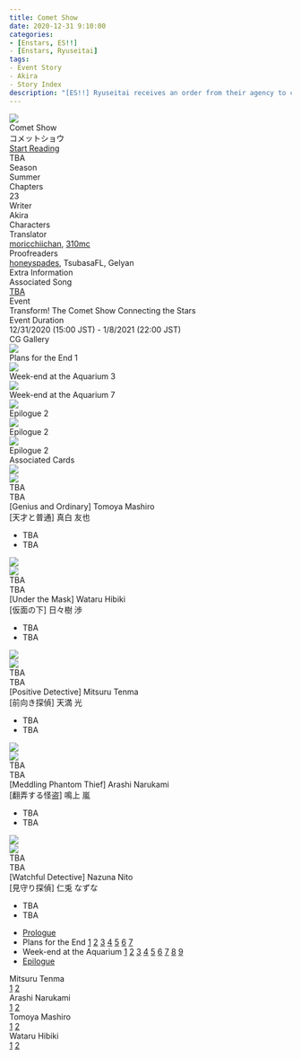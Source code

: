```yaml
---
title: Comet Show
date: 2020-12-31 9:10:00
categories:
- [Enstars, ES!!]
- [Enstars, Ryuseitai]
tags:
- Event Story
- Akira
- Story Index
description: "[ES!!] Ryuseitai receives an order from their agency to combine Ryuseitai-M and Ryuseitai-N into one unit with other sub-units. At that moment, however, Chiaki and Kanata declare to leave the unit instead..."
---
```

<script src="https://ajax.googleapis.com/ajax/libs/jquery/3.6.0/jquery.min.js"></script>
<link rel="stylesheet" href="https://cdn.jsdelivr.net/gh/enstars/tl-utils/story_cover/story-cover.css">
<style>
    :root {
        --storyColor: #23c1db; /* hsl(188, 72%, 50%) */
        --storyColor-rgb: 35,193,219;
        --storyColor-h: 188;
        --storyColor-s: 72%;
        --storyColor-l: 50%;
        --background: 100%/100% url("/img/es/eventstory/cometshow/chiakiorigcg.jpg");
    }
    @media (max-width: 567px) {
        .post-block {
            padding: 5px 10px 8px !important;
        }
    }
</style>

<div class="preview-wrapper reverse" style="--storyColor:#5ac189;--storyColor-rgb:90,193,137;--storyColor-h:147.4;--storyColor-s:45.4%;--storyColor-l:55.5%;">
    <div class="grid-wrapper">
        <div class="preview-background" style="background-image: url('/img/es/eventstory/cometshow/chiakibcg.jpg')"></div>
        <div class="preview-box">
            <div class="title-area">
                <div class="title-area__title">Comet Show</div>
                <div class="title-area__subtitle">コメットショウ</div>
                <div class="title-area__start"><a href="ADDLINK">Start Reading</a></div>
            </div>
            <div class="info-area">
                <div class="synopsis">
                    TBA
                </div>
                <div class="info">
                    <div class="info-item season">
                        <div class="label">
                            Season
                        </div>
                        <div class="value">
                            Summer
                        </div>
                    </div>
                    <div class="info-item chapters">
                        <div class="label">
                            Chapters
                        </div>
                        <div class="value">
                            23
                        </div>
                    </div>
                    <div class="info-item writer">
                        <div class="label">
                            Writer
                        </div>
                        <div class="value">
                            Akira
                        </div>
                    </div>
                    <div class="info-item characters">
                        <div class="label">
                            Characters
                        </div>
                        <div class="value">
                        <a href="/categories/Enstars/Chiaki" id="chiaki"></a>
                        <a href="/categories/Enstars/Midori" id="midori"></a>
                        <a href="/categories/Enstars/Kanata" id="kanata"></a>
                        <a href="/categories/Enstars/Tetora" id="tetora"></a>
                        <a href="/categories/Enstars/Shinobu" id="shinobu"></a>
                        </div>
                    </div>
                    <div class="info-item tl">
                        <div class="label">
                            Translator
                        </div>
                        <div class="value">
                            <a href="https://moricchiichan.tumblr.com/">moricchiichan</a>, <a href="/about">310mc</a>
                        </div>
                    </div>
                    <div class="info-item pr">
                        <div class="label">
                            Proofreaders
                        </div>
                        <div class="value">
                            <a href="https://honeyspades.tumblr.com">honeyspades</a>, TsubasaFL, Gelyan
                        </div>
                    </div>
                </div>
            </div>
        </div>
    </div>
</div>

<!-- more -->

<style>
    .preview-wrapper {
        display: none;
    }
    @media (max-width: 567px) {
        .post-block {
            padding: 5px 10px 8px !important;
        }
    }
</style>
<script src="https://ajax.googleapis.com/ajax/libs/jquery/3.6.0/jquery.min.js"></script>
<script src="https://cdn.jsdelivr.net/gh/enstars/tl-utils/story_cover/story-cover.min.js"></script>

<div class="story-wrapper" style="--storyColor: #23c1db;--storyColor-rgb: 35,193,219;--storyColor-h: 188;--storyColor-s: 72%;--storyColor-l: 50%;">
    <div class="grid-wrapper">
        <div class="story-background" style="background: 100%/100% url('/img/es/eventstory/cometshow/chiakiorigcg.jpg')"></div>
        <div class="story-box">
            <div class="story-cover">
                <div><img src="/img/es/eventstory/cometshow/chiakibcgframe.jpg"></div>
            </div>
            <div class="title-area">
                <div class="title-area__title">Comet Show</div>
                <div class="title-area__subtitle">コメットショウ</div>
                <div class="title-area__start">
                    <a href="ADDLINK">Start Reading</a>
                </div>
            </div>
            <div class="info-area">
                <div class="synopsis">
                    TBA
                </div>
                <div class="info">
                    <div class="info-item season">
                        <div class="label">
                            Season
                        </div>
                        <div class="value">
                            Summer
                        </div>
                    </div>
                    <div class="info-item chapters">
                        <div class="label">
                            Chapters
                        </div>
                        <div class="value">
                            23
                        </div>
                    </div>
                    <div class="info-item writer">
                        <div class="label">
                            Writer
                        </div>
                        <div class="value">
                            Akira
                        </div>
                    </div>
                    <div class="info-item characters">
                        <div class="label">
                            Characters
                        </div>
                        <div class="value">
                        <a href="/categories/Enstars/Chiaki" id="chiaki"></a>
                        <a href="/categories/Enstars/Midori" id="midori"></a>
                        <a href="/categories/Enstars/Kanata" id="kanata"></a>
                        <a href="/categories/Enstars/Tetora" id="tetora"></a>
                        <a href="/categories/Enstars/Shinobu" id="shinobu"></a>
                        </div>
                    </div>
                    <div class="info-item tl">
                        <div class="label">
                            Translator
                        </div>
                        <div class="value">
                          <a href="https://moricchiichan.tumblr.com/">moricchiichan</a>, <a href="/about">310mc</a>
                        </div>
                    </div>
                    <div class="info-item pr">
                        <div class="label">
                            Proofreaders
                        </div>
                        <div class="value">
                            <a href="https://honeyspades.tumblr.com">honeyspades</a>, TsubasaFL, Gelyan
                        </div>
                    </div>
                </div>
                <div class="extra-area">
                    <div class="tab-header">
                        <div class="tab-header__name">Extra Information</div>
                    </div>
                    <div class="tab-content">
                        <div class="tab-item">
                            <div class="label">
                                Associated Song
                            </div>
                            <div class="value">
                                <a href="https://youtu.be/E1cm0Ml3tNE?t=150">TBA</a>
                            </div>
                        </div>
                        <div class="tab-item">
                            <div class="label">
                                Event
                            </div>
                            <div class="value">
                                Transform! The Comet Show Connecting the Stars
                            </div>
                        </div>
                        <div class="tab-item">
                            <div class="label">
                                Event Duration
                            </div>
                            <div class="value">
                                12/31/2020 (15:00 JST) - 1/8/2021 (22:00 JST)
                            </div>
                        </div>
                    </div>
                </div>
                <div class="cg-gallery">
                    <div class="tab-header">
                        <div class="tab-header__name">CG Gallery</div>
                    </div>
                    <div class="tab-content">
                        <div class="gallery">
                            <div class="gallery-item">
                                <div class="image">
                                    <img src="/img/es/eventstory/cometshow/kanataorigcg.jpg">
                                </div>
                                <div class="caption">
                                    Plans for the End 1
                                </div>
                            </div>
                            <div class="gallery-item">
                                <div class="image">
                                    <img src="/img/es/eventstory/cometshow/chiakiorigcg.jpg">
                                </div>
                                <div class="caption">
                                    Week-end at the Aquarium 3
                                </div>
                            </div>
                            <div class="gallery-item">
                                <div class="image">
                                    <img src="/img/es/eventstory/cometshow/midoriorigcg.jpg">
                                </div>
                                <div class="caption">
                                    Week-end at the Aquarium 7
                                </div>
                            </div>
                            <div class="gallery-item">
                                <div class="image">
                                    <img src="/img/es/eventstory/cometshow/chiakibcg.jpg">
                                </div>
                                <div class="caption">
                                    Epilogue 2
                                </div>
                            </div>
                            <div class="gallery-item">
                                <div class="image">
                                    <img src="/img/es/eventstory/cometshow/midoribcg.jpg">
                                </div>
                                <div class="caption">
                                    Epilogue 2
                                </div>
                            </div>
                            <div class="gallery-item">
                                <div class="image">
                                    <img src="/img/es/eventstory/cometshow/kanatabcg.jpg">
                                </div>
                                <div class="caption">
                                    Epilogue 2
                                </div>
                            </div>
                        </div>
                    </div>
                </div>
                <div class="story-cards">
                    <div class="tab-header">
                        <div class="tab-header__name">Associated Cards</div>
                    </div>
                    <div class="tab-content">
                        <div class="cards">
                            <div class="cards-item">
                                <div class="image">
                                    <div class="single unbloomed">
                                        <img src="/img/es/eventstory/cometshow/chiakicard.jpg">
                                    </div>
                                    <div class="single bloomed">
                                        <img src="/img/es/eventstory/cometshow/chiakibcard.jpg">
                                    </div>
                                    <div class="quotes__wrapper">
                                        <div class="quotes">
                                            <div class="unbloomed">TBA</div>
                                            <div class="bloomed">TBA</div>
                                        </div>
                                    </div>
                                </div>
                                <div class="lightbox">
                                    <div class="card__name">[Genius and Ordinary] Tomoya Mashiro</div>
                                    <div class="card__jp">[天才と普通] 真白 友也</div>
                                    <div class="skills">
                                        <ul>
                                            <li id="live">
                                                <div class="name">TBA</div>
                                                <div class="desc"></div>
                                            </li>
                                            <li id="lesson">
                                                <div class="name">TBA</div>
                                                <div class="desc"></div>
                                            </li>
                                        </ul>
                                    </div>
                                </div>
                            </div>
                            <div class="cards-item">
                                <div class="image">
                                    <div class="single unbloomed">
                                        <img src="/img/es/eventstory/cometshow/midoricard.jpg">
                                    </div>
                                    <div class="single bloomed">
                                        <img src="/img/es/eventstory/cometshow/midoribcard.jpg">
                                    </div>
                                    <div class="quotes__wrapper">
                                        <div class="quotes">
                                            <div class="unbloomed">TBA</div>
                                            <div class="bloomed">TBA</div>
                                        </div>
                                    </div>
                                </div>
                                <div class="lightbox">
                                    <div class="card__name">[Under the Mask] Wataru Hibiki</div>
                                    <div class="card__jp">[仮面の下] 日々樹 渉</div>
                                    <div class="skills">
                                        <ul>
                                            <li id="live">
                                                <div class="name">TBA</div>
                                                <div class="desc"></div>
                                            </li>
                                            <li id="lesson">
                                                <div class="name">TBA</div>
                                                <div class="desc"></div>
                                            </li>
                                        </ul>
                                    </div>
                                </div>
                            </div>
                            <div class="cards-item">
                                <div class="image">
                                    <div class="single unbloomed">
                                        <img src="/img/es/eventstory/cometshow/kanatacard.jpg">
                                    </div>
                                    <div class="single bloomed">
                                        <img src="/img/es/eventstory/cometshow/kanatabcard.jpg">
                                    </div>
                                    <div class="quotes__wrapper">
                                        <div class="quotes">
                                            <div class="unbloomed">TBA</div>
                                            <div class="bloomed">TBA</div>
                                        </div>
                                    </div>
                                </div>
                                <div class="lightbox">
                                    <div class="card__name">[Positive Detective] Mitsuru Tenma</div>
                                    <div class="card__jp">[前向き探偵] 天満 光</div>
                                    <div class="skills">
                                        <ul>
                                            <li id="live">
                                                <div class="name">TBA</div>
                                                <div class="desc"></div>
                                            </li>
                                            <li id="lesson">
                                                <div class="name">TBA</div>
                                                <div class="desc"></div>
                                            </li>
                                        </ul>
                                    </div>
                                </div>
                            </div>
                            <div class="cards-item">
                                <div class="image">
                                    <div class="single unbloomed">
                                        <img src="/img/es/eventstory/cometshow/tetoracard.jpg">
                                    </div>
                                    <div class="single bloomed">
                                        <img src="/img/es/eventstory/cometshow/tetorabcard.jpg">
                                    </div>
                                    <div class="quotes__wrapper">
                                        <div class="quotes">
                                            <div class="unbloomed">TBA</div>
                                            <div class="bloomed">TBA</div>
                                        </div>
                                    </div>
                                </div>
                                <div class="lightbox">
                                    <div class="card__name">[Meddling Phantom Thief] Arashi Narukami</div>
                                    <div class="card__jp">[翻弄する怪盗] 鳴上 嵐</div>
                                    <div class="skills">
                                        <ul>
                                            <li id="live">
                                                <div class="name">TBA</div>
                                                <div class="desc"></div>
                                            </li>
                                            <li id="lesson">
                                                <div class="name">TBA</div>
                                                <div class="desc"></div>
                                            </li>
                                        </ul>
                                    </div>
                                </div>
                            </div>
                            <div class="cards-item">
                                <div class="image">
                                    <div class="single unbloomed">
                                        <img src="/img/es/eventstory/cometshow/shinobucard.jpg">
                                    </div>
                                    <div class="single bloomed">
                                        <img src="/img/es/eventstory/cometshow/shinobubcard.jpg">
                                    </div>
                                    <div class="quotes__wrapper">
                                        <div class="quotes">
                                            <div class="unbloomed">TBA</div>
                                            <div class="bloomed">TBA</div>
                                        </div>
                                    </div>
                                </div>
                                <div class="lightbox">
                                    <div class="card__name">[Watchful Detective] Nazuna Nito</div>
                                    <div class="card__jp">[見守り探偵] 仁兎 なずな</div>
                                    <div class="skills">
                                        <ul>
                                            <li id="live">
                                                <div class="name">TBA</div>
                                                <div class="desc"></div>
                                            </li>
                                            <li id="lesson">
                                                <div class="name">TBA</div>
                                                <div class="desc"></div>
                                            </li>
                                        </ul>
                                    </div>
                                </div>
                            </div>
                        </div>
                    </div>
                </div>
            </div>
            <div class="chapter-area">
                <div class="chapters">
                    <ul>
                        <li>
                            <a href="ADDLINK" id="none">Prologue</a>
                        </li>
                        <li>
                            <span>Plans for the End</span>
                            <a href="ADDLINK" id="none">1</a>
                            <a href="ADDLINK" id="none">2</a>
                            <a href="ADDLINK" id="none">3</a>
                            <a href="ADDLINK" id="none">4</a>
                            <a href="ADDLINK" id="none">5</a>
                            <a href="ADDLINK" id="none">6</a>
                            <a href="ADDLINK" id="none">7</a>
                        </li>
                        <li>
                            <span>Week-end at the Aquarium</span>
                            <a href="ADDLINK" id="none">1</a>
                            <a href="ADDLINK" id="none">2</a>
                            <a href="ADDLINK" id="none">3</a>
                            <a href="ADDLINK" id="none">4</a>
                            <a href="/comet_show/second_half" id="none">5</a>
                            <a href="/comet_show/second_half" id="none">6</a>
                            <a href="/comet_show/second_half" id="none">7</a>
                            <a href="/comet_show/second_half" id="none">8</a>
                            <a href="/comet_show/second_half" id="none">9</a>
                        </li>
                        <li>
                            <a href="/comet_show/epilogue" id="none">Epilogue</a>
                        </li>
                    </ul>
                </div>
                <div class="mini-talks">
                    <div class="mini-talk">
                        <div class="mt-header">Mitsuru Tenma</div>
                        <div class="mt-content">
                        <div class="item">
                            <a href="mini_talk/mitsuru/1" id="none">1</a>
                            <a href="mini_talk/mitsuru/2" id="none">2</a>
                            </div>
                        </div>
                    </div>
                    <div class="mini-talk">
                        <div class="mt-header">Arashi Narukami</div>
                        <div class="mt-content">
                        <div class="item">
                            <a href="mini_talk/arashi/1" id="none">1</a>
                            <a href="mini_talk/arashi/2" id="none">2</a>
                            </div>
                        </div>
                    </div>
                    <div class="mini-talk">
                        <div class="mt-header">Tomoya Mashiro</div>
                        <div class="mt-content">
                            <div class="item">
                            <a href="mini_talk/tomoya/1" id="none">1</a>
                            <a href="mini_talk/tomoya/2" id="none">2</a>
                            </div>
                        </div>
                    </div>
                    <div class="mini-talk">
                        <div class="mt-header">Wataru Hibiki</div>
                        <div class="mt-content">
                            <div class="item">
                            <a href="mini_talk/wataru/1" id="none">1</a>
                            <a href="mini_talk/wataru/2" id="none">2</a>
                            </div>
                        </div>
                    </div>
                </div>
            </div>
        </div>
    </div>
</div>
